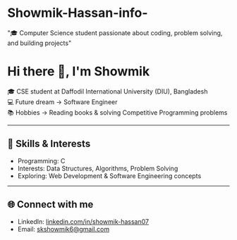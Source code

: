# Showmik-Hassan-info-
"🎓 Computer Science student passionate about coding, problem solving, and building projects"
# Hi there 👋, I'm Showmik

🎓 CSE student at Daffodil International University (DIU), Bangladesh  
💻 Future dream → Software Engineer  
📚 Hobbies → Reading books & solving Competitive Programming problems  

---

## 🚀 Skills & Interests
- Programming: C
- Interests: Data Structures, Algorithms, Problem Solving  
- Exploring: Web Development & Software Engineering concepts

---

## 🌐 Connect with me
- LinkedIn: [linkedin.com/in/showmik-hassan07](#)
- Email: [skshowmik6@gmail.com](skshowmik6@gmail.com)
